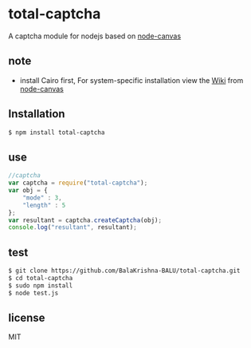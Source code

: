# total-captcha

A captcha module for nodejs based on [node-canvas](https://www.npmjs.org/package/canvas)

## note

- install Cairo first, For system-specific installation view the  <a href="https://github.com/LearnBoost/node-canvas/wiki/_pages">Wiki</a> from [node-canvas](https://www.npmjs.org/package/canvas)

## Installation

```bash
$ npm install total-captcha
```

## use

```javascript
//captcha 
var captcha = require("total-captcha");
var obj = {
	"mode" : 3,
	"length" : 5
};
var resultant = captcha.createCaptcha(obj);
console.log("resultant", resultant);

```

## test

```bash
$ git clone https://github.com/BalaKrishna-BALU/total-captcha.git
$ cd total-captcha
$ sudo npm install
$ node test.js
```

## license

MIT
